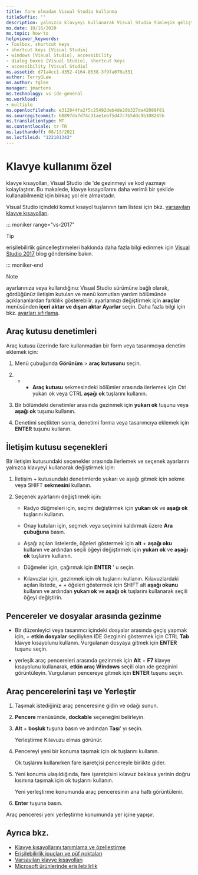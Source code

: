 ```yaml
---
title: fare olmadan Visual Studio kullanma
titleSuffix: ''
description: yalnızca klavyeyi kullanarak Visual Studio tümleşik geliştirme ortamı (ıde) içinde nasıl gezineceğinizi ve kod yazılacağını öğrenin.
ms.date: 10/16/2020
ms.topic: how-to
helpviewer_keywords:
- Toolbox, shortcut keys
- shortcut keys [Visual Studio]
- windows [Visual Studio], accessibility
- dialog boxes [Visual Studio], shortcut keys
- accessibility [Visual Studio]
ms.assetid: d71a4cc1-d352-4164-8538-3f9fa070a331
author: TerryGLee
ms.author: tglee
manager: jmartens
ms.technology: vs-ide-general
ms.workload:
- multiple
ms.openlocfilehash: e312844fa2f5c25492deb4de20b327da42089f81
ms.sourcegitcommit: 68897da7d74c31ae1ebf5d47c7b5ddc9b108265b
ms.translationtype: MT
ms.contentlocale: tr-TR
ms.lasthandoff: 08/13/2021
ms.locfileid: "122101342"
---
```

# <a name="how-to-use-the-keyboard-exclusively"></a>Klavye kullanımı özel

klavye kısayolları, Visual Studio ıde 'de gezinmeyi ve kod yazmayı kolaylaştırır. Bu makalede, klavye kısayollarını daha verimli bir şekilde kullanabilmeniz için birkaç yol ele almaktadır.

Visual Studio içindeki komut kısayol tuşlarının tam listesi için bkz. [varsayılan klavye kısayolları](../../ide/default-keyboard-shortcuts-in-visual-studio.md).

::: moniker range="vs-2017"

> [!TIP]
> erişilebilirlik güncelleştirmeleri hakkında daha fazla bilgi edinmek için [Visual Studio 2017](https://devblogs.microsoft.com/visualstudio/accessibility-improvements-in-visual-studio-2017-version-15-3/) blog gönderisine bakın.

::: moniker-end

> [!NOTE]
> ayarlarınıza veya kullandığınız Visual Studio sürümüne bağlı olarak, gördüğünüz iletişim kutuları ve menü komutları yardım bölümünde açıklananlardan farklılık gösterebilir. ayarlarınızı değiştirmek için **araçlar** menüsünden **içeri aktar ve dışarı aktar Ayarlar** seçin. Daha fazla bilgi için bkz. [ayarları sıfırlama](../environment-settings.md#reset-settings).

## <a name="toolbox-controls"></a>Araç kutusu denetimleri

Araç kutusu üzerinde fare kullanmadan bir form veya tasarımcıya denetim eklemek için:

1. Menü çubuğunda **Görünüm**  >  **araç kutusunu** seçin.

2.  +   + **Araç kutusu** sekmesindeki bölümler arasında ilerlemek için Ctrl yukarı ok veya CTRL **aşağı ok** tuşlarını kullanın.

3. Bir bölümdeki denetimler arasında gezinmek için **yukarı ok** tuşunu veya **aşağı ok** tuşunu kullanın.

4. Denetimi seçtikten sonra, denetimi forma veya tasarımcıya eklemek için **ENTER** tuşunu kullanın.

## <a name="dialog-box-options"></a>İletişim kutusu seçenekleri

Bir iletişim kutusundaki seçenekler arasında ilerlemek ve seçenek ayarlarını yalnızca klavyeyi kullanarak değiştirmek için:

1. İletişim   + kutusundaki denetimlerde yukarı ve aşağı gitmek için sekme veya SHIFT **sekmesini** kullanın.

2. Seçenek ayarlarını değiştirmek için:

   - Radyo düğmeleri için, seçimi değiştirmek için **yukarı ok** ve **aşağı ok** tuşlarını kullanın.

   - Onay kutuları için, seçmek veya seçimini kaldırmak üzere **Ara çubuğuna** basın.

   - Aşağı açılan listelerde, öğeleri göstermek için **alt** + **aşağı oku** kullanın ve ardından seçili öğeyi değiştirmek için **yukarı ok** ve **aşağı ok** tuşlarını kullanın.

   - Düğmeler için, çağırmak için **ENTER** ' u seçin.

   - Kılavuzlar için, gezinmek için ok tuşlarını kullanın. Kılavuzlardaki açılan listede,  +  + öğeleri göstermek için SHIFT alt **aşağı okunu** kullanın ve ardından **yukarı ok** ve **aşağı ok** tuşlarını kullanarak seçili öğeyi değiştirin.

## <a name="navigate-between-windows-and-files"></a>Pencereler ve dosyalar arasında gezinme

- Bir düzenleyici veya tasarımcı içindeki dosyalar arasında geçiş yapmak için,  + **etkin dosyalar** seçiliyken IDE Gezginini göstermek için CTRL **Tab** klavye kısayolunu kullanın. Vurgulanan dosyaya gitmek için **ENTER** tuşunu seçin.

- yerleşik araç pencereleri arasında gezinmek için **Alt** + **F7** klavye kısayolunu kullanarak, **etkin araç Windows** seçili olan ıde gezginini görüntüleyin. Vurgulanan pencereye gitmek için **ENTER** tuşunu seçin.

## <a name="move-and-dock-tool-windows"></a>Araç pencerelerini taşı ve Yerleştir

1. Taşımak istediğiniz araç penceresine gidin ve odağı sunun.

2. **Pencere** menüsünde, **dockable** seçeneğini belirleyin.

3. **Alt** + **boşluk** tuşuna basın ve ardından **Taşı**' yı seçin.

   Yerleştirme Kılavuzu elmas görünür.

4. Pencereyi yeni bir konuma taşımak için ok tuşlarını kullanın.

   Ok tuşlarını kullanırken fare işaretçisi pencereyle birlikte gider.

5. Yeni konuma ulaşıldığında, fare işaretçisini kılavuz baklava yerinin doğru kısmına taşımak için ok tuşlarını kullanın.

   Yeni yerleştirme konumunda araç penceresinin ana hattı görüntülenir.

6.  **Enter** tuşuna basın.

   Araç penceresi yeni yerleştirme konumunda yer içine yapışır.

## <a name="see-also"></a>Ayrıca bkz.

* [Klavye kısayollarını tanımlama ve özelleştirme](../../ide/identifying-and-customizing-keyboard-shortcuts-in-visual-studio.md)
* [Erişilebilirlik ipuçları ve püf noktaları](../../ide/reference/accessibility-tips-and-tricks.md)
* [Varsayılan klavye kısayolları](../../ide/default-keyboard-shortcuts-in-visual-studio.md)
* [Microsoft ürünlerinde erişilebilirlik](https://www.microsoft.com/accessibility/)
